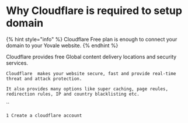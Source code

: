 # Why Cloudflare is required to setup domain

{% hint style="info" %}
Cloudflare Free plan is enough to connect your domain to your Yovale website.
{% endhint %}

Cloudflare provides free Global content delivery locations and security services.

`Cloudflare  makes your website secure, fast and provide real-time threat and attack protection.` 

`It also provides many options like super caching, page reules, redirection rules, IP and country blacklisting etc.`

\`\`

`1 Create a cloudflare account` 

